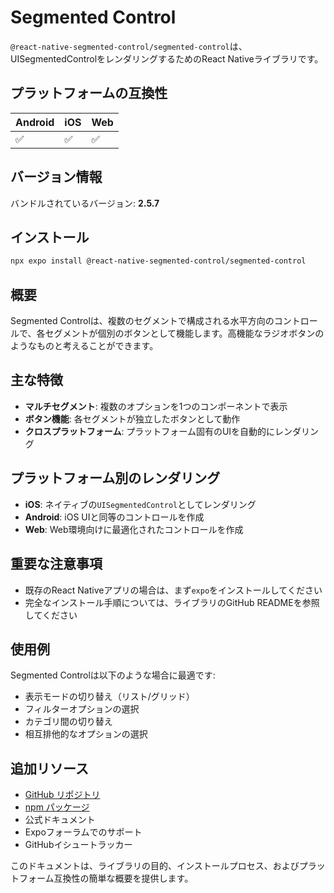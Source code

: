 # Segmented Control

`@react-native-segmented-control/segmented-control`は、UISegmentedControlをレンダリングするためのReact Nativeライブラリです。

## プラットフォームの互換性

| Android | iOS | Web |
|---------|-----|-----|
| ✅ | ✅ | ✅ |

## バージョン情報

バンドルされているバージョン: **2.5.7**

## インストール

```bash
npx expo install @react-native-segmented-control/segmented-control
```

## 概要

Segmented Controlは、複数のセグメントで構成される水平方向のコントロールで、各セグメントが個別のボタンとして機能します。高機能なラジオボタンのようなものと考えることができます。

## 主な特徴

- **マルチセグメント**: 複数のオプションを1つのコンポーネントで表示
- **ボタン機能**: 各セグメントが独立したボタンとして動作
- **クロスプラットフォーム**: プラットフォーム固有のUIを自動的にレンダリング

## プラットフォーム別のレンダリング

- **iOS**: ネイティブの`UISegmentedControl`としてレンダリング
- **Android**: iOS UIと同等のコントロールを作成
- **Web**: Web環境向けに最適化されたコントロールを作成

## 重要な注意事項

- 既存のReact Nativeアプリの場合は、まず`expo`をインストールしてください
- 完全なインストール手順については、ライブラリのGitHub READMEを参照してください

## 使用例

Segmented Controlは以下のような場合に最適です:
- 表示モードの切り替え（リスト/グリッド）
- フィルターオプションの選択
- カテゴリ間の切り替え
- 相互排他的なオプションの選択

## 追加リソース

- [GitHub リポジトリ](https://github.com/react-native-segmented-control/segmented-control)
- [npm パッケージ](https://www.npmjs.com/package/@react-native-segmented-control/segmented-control)
- 公式ドキュメント
- Expoフォーラムでのサポート
- GitHubイシュートラッカー

このドキュメントは、ライブラリの目的、インストールプロセス、およびプラットフォーム互換性の簡単な概要を提供します。
